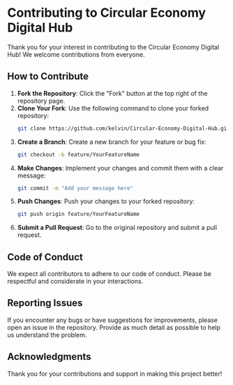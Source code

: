 # Contributing to Circular Economy Digital Hub

Thank you for your interest in contributing to the Circular Economy Digital Hub! We welcome contributions from everyone.

## How to Contribute
1. **Fork the Repository**: Click the "Fork" button at the top right of the repository page.
2. **Clone Your Fork**: Use the following command to clone your forked repository:
   ```bash
   git clone https://github.com/kelvin/Circular-Economy-Digital-Hub.git
   ```
3. **Create a Branch**: Create a new branch for your feature or bug fix:
   ```bash
   git checkout -b feature/YourFeatureName
   ```
4. **Make Changes**: Implement your changes and commit them with a clear message:
   ```bash
   git commit -m "Add your message here"
   ```
5. **Push Changes**: Push your changes to your forked repository:
   ```bash
   git push origin feature/YourFeatureName
   ```
6. **Submit a Pull Request**: Go to the original repository and submit a pull request.

## Code of Conduct
We expect all contributors to adhere to our code of conduct. Please be respectful and considerate in your interactions.

## Reporting Issues
If you encounter any bugs or have suggestions for improvements, please open an issue in the repository. Provide as much detail as possible to help us understand the problem.

## Acknowledgments
Thank you for your contributions and support in making this project better!
